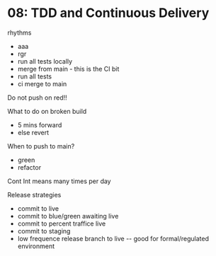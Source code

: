# 08: TDD and Continuous Delivery

rhythms

- aaa
- rgr
- run all tests locally
- merge from main - this is the CI bit
- run all tests
- ci merge to main

Do not push on red!!

What to do on broken build

- 5 mins forward
- else revert

When to push to main?

- green
- refactor

Cont Int means many times per day

Release strategies

- commit to live
- commit to blue/green awaiting live
- commit to percent traffice live
- commit to staging
- low frequence release branch to live
  -- good for formal/regulated environment

